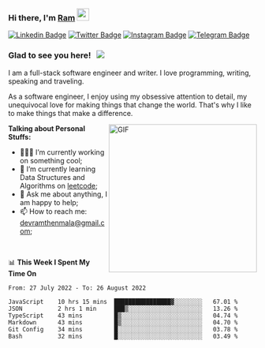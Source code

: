 ### Hi there, I'm <a href="#" target="_blank">Ram</a> <img src="https://media.giphy.com/media/hvRJCLFzcasrR4ia7z/giphy.gif" width="25" height="25">

[![Linkedin Badge](https://img.shields.io/badge/-LinkedIn-0e76a8?style=flat-square&logo=Linkedin&logoColor=white)](https://www.linkedin.com/in/ramdevengineer/)
[![Twitter Badge](https://img.shields.io/badge/-Twitter-00acee?style=flat-square&logo=Twitter&logoColor=white)](https://twitter.com/ramthenmala)
[![Instagram Badge](https://img.shields.io/badge/-Instagram-e4405f?style=flat-square&logo=Instagram&logoColor=white)](https://instagram.com/ramthenmala/)
[![Telegram Badge](https://img.shields.io/badge/-Telegram-0088cc?style=flat-square&logo=Telegram&logoColor=white)](https://t.me/ramthenmala)

### Glad to see you here! &nbsp; ![](https://visitor-badge.glitch.me/badge?page_id=ramthenmala)

I am a full-stack software engineer and writer. I love programming, writing, speaking and traveling.

As a software engineer, I enjoy using my obsessive attention to detail, my unequivocal love for making things that change the world. That's why I like to make things that make a difference.

<img align="right" alt="GIF" src="https://user-images.githubusercontent.com/4328468/157245666-f4dd5472-5b11-4727-baaf-69e90e372b69.gif?raw=true" width="300" />

**Talking about Personal Stuffs:**

- 👨🏻‍💻 I’m currently working on something cool;
- 🚀 I’m currently learning Data Structures and Algorithms on [leetcode](https://leetcode.com/ramthenmala);
- 💬 Ask me about anything, I am happy to help; 
- 📫 How to reach me: devramthenmala@gmail.com;

</br>

📊 **This Week I Spent My Time On** 
<!--START_SECTION:waka-->

```text
From: 27 July 2022 - To: 26 August 2022

JavaScript    10 hrs 15 mins  ████████████████▓░░░░░░░░   67.01 %
JSON          2 hrs 1 min     ███▒░░░░░░░░░░░░░░░░░░░░░   13.26 %
TypeScript    43 mins         █▒░░░░░░░░░░░░░░░░░░░░░░░   04.74 %
Markdown      43 mins         █▒░░░░░░░░░░░░░░░░░░░░░░░   04.70 %
Git Config    34 mins         █░░░░░░░░░░░░░░░░░░░░░░░░   03.78 %
Bash          32 mins         █░░░░░░░░░░░░░░░░░░░░░░░░   03.49 %
```

<!--END_SECTION:waka-->


